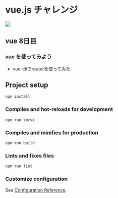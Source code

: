 # vue.js チャレンジ

![](https://jp.vuejs.org/images/logo.png)

## vue 8日目

### vue を使ってみよう
- vue-cliでrouterを使ってみた

## Project setup
```
npm install
```

### Compiles and hot-reloads for development
```
npm run serve
```

### Compiles and minifies for production
```
npm run build
```

### Lints and fixes files
```
npm run lint
```

### Customize configuration
See [Configuration Reference](https://cli.vuejs.org/config/).
